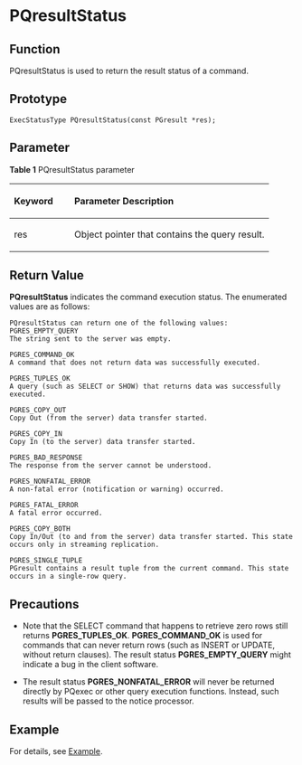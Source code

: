 # PQresultStatus<a name="EN-US_TOPIC_0242380579"></a>

## Function<a name="en-us_topic_0241735621_section17608142135118"></a>

PQresultStatus is used to return the result status of a command.

## Prototype<a name="en-us_topic_0241735621_section1647192312546"></a>

```
ExecStatusType PQresultStatus(const PGresult *res);
```

## Parameter<a name="en-us_topic_0241735621_en-us_topic_0237120432_en-us_topic_0059778852_s1c9b27937d964eaba00ae77fe1cd2c71"></a>

**Table  1**  PQresultStatus parameter

<a name="en-us_topic_0241735621_en-us_topic_0237120432_en-us_topic_0059778852_t82b61d38241342ffa2c83b3e50393841"></a>
<table><thead align="left"><tr id="en-us_topic_0241735621_en-us_topic_0237120432_en-us_topic_0059778852_r3ec068cec36347ccb83a7f18cf131215"><th class="cellrowborder" valign="top" width="23.27%" id="mcps1.2.3.1.1"><p id="en-us_topic_0241735621_en-us_topic_0237120432_en-us_topic_0059778852_a44a45da69b324aa4b5c1187191ec5c77"><a name="en-us_topic_0241735621_en-us_topic_0237120432_en-us_topic_0059778852_a44a45da69b324aa4b5c1187191ec5c77"></a><a name="en-us_topic_0241735621_en-us_topic_0237120432_en-us_topic_0059778852_a44a45da69b324aa4b5c1187191ec5c77"></a><strong id="en-us_topic_0241735621_b10552162945817"><a name="en-us_topic_0241735621_b10552162945817"></a><a name="en-us_topic_0241735621_b10552162945817"></a>Keyword</strong></p>
</th>
<th class="cellrowborder" valign="top" width="76.73%" id="mcps1.2.3.1.2"><p id="en-us_topic_0241735621_en-us_topic_0237120432_en-us_topic_0059778852_aee2bc08a3b8f47bf81fb032ef089ba6d"><a name="en-us_topic_0241735621_en-us_topic_0237120432_en-us_topic_0059778852_aee2bc08a3b8f47bf81fb032ef089ba6d"></a><a name="en-us_topic_0241735621_en-us_topic_0237120432_en-us_topic_0059778852_aee2bc08a3b8f47bf81fb032ef089ba6d"></a><strong id="en-us_topic_0241735621_b159454316583"><a name="en-us_topic_0241735621_b159454316583"></a><a name="en-us_topic_0241735621_b159454316583"></a>Parameter Description</strong></p>
</th>
</tr>
</thead>
<tbody><tr id="en-us_topic_0241735621_en-us_topic_0237120432_en-us_topic_0059778852_r89c7807f135840058d4a248137b3ca08"><td class="cellrowborder" valign="top" width="23.27%" headers="mcps1.2.3.1.1 "><p id="en-us_topic_0241735621_p23111054217"><a name="en-us_topic_0241735621_p23111054217"></a><a name="en-us_topic_0241735621_p23111054217"></a>res</p>
</td>
<td class="cellrowborder" valign="top" width="76.73%" headers="mcps1.2.3.1.2 "><p id="en-us_topic_0241735621_en-us_topic_0237120432_en-us_topic_0059778852_li1646671519399p0"><a name="en-us_topic_0241735621_en-us_topic_0237120432_en-us_topic_0059778852_li1646671519399p0"></a><a name="en-us_topic_0241735621_en-us_topic_0237120432_en-us_topic_0059778852_li1646671519399p0"></a>Object pointer that contains the query result.</p>
</td>
</tr>
</tbody>
</table>

## Return Value<a name="en-us_topic_0241735621_en-us_topic_0237120432_en-us_topic_0059778852_sd43c3bb519574fb68eae3b53fb1b652f"></a>

**PQresultStatus**  indicates the command execution status. The enumerated values are as follows:

```
PQresultStatus can return one of the following values:
PGRES_EMPTY_QUERY
The string sent to the server was empty.

PGRES_COMMAND_OK
A command that does not return data was successfully executed.

PGRES_TUPLES_OK
A query (such as SELECT or SHOW) that returns data was successfully executed.

PGRES_COPY_OUT
Copy Out (from the server) data transfer started.

PGRES_COPY_IN
Copy In (to the server) data transfer started.

PGRES_BAD_RESPONSE
The response from the server cannot be understood.

PGRES_NONFATAL_ERROR
A non-fatal error (notification or warning) occurred.

PGRES_FATAL_ERROR
A fatal error occurred.

PGRES_COPY_BOTH
Copy In/Out (to and from the server) data transfer started. This state occurs only in streaming replication.

PGRES_SINGLE_TUPLE
PGresult contains a result tuple from the current command. This state occurs in a single-row query.
```

## Precautions<a name="en-us_topic_0241735621_en-us_topic_0237120433_en-us_topic_0059777949_sb1b6942996a64e589fdfdfb1c00fa519"></a>

-   Note that the SELECT command that happens to retrieve zero rows still returns  **PGRES\_TUPLES\_OK**.  **PGRES\_COMMAND\_OK**  is used for commands that can never return rows \(such as INSERT or UPDATE, without return clauses\). The result status  **PGRES\_EMPTY\_QUERY**  might indicate a bug in the client software.

-   The result status  **PGRES\_NONFATAL\_ERROR**  will never be returned directly by PQexec or other query execution functions. Instead, such results will be passed to the notice processor.

## Example<a name="en-us_topic_0241735621_section4472558185413"></a>

For details, see  [Example](example-libpq.md).

